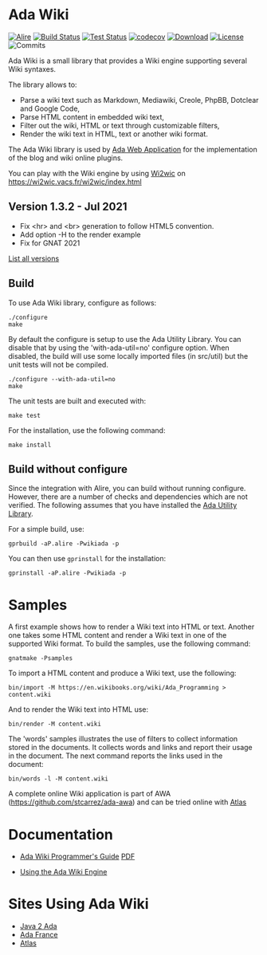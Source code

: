 # Ada Wiki

[![Alire](https://img.shields.io/endpoint?url=https://alire.ada.dev/badges/wikiada.json)](https://alire.ada.dev/crates/wikiada)
[![Build Status](https://img.shields.io/jenkins/s/http/jenkins.vacs.fr/Ada-Wiki.svg)](https://jenkins.vacs.fr/job/Ada-Wiki/)
[![Test Status](https://img.shields.io/jenkins/t/http/jenkins.vacs.fr/Ada-Wiki.svg)](https://jenkins.vacs.fr/job/Ada-Wiki/)
[![codecov](https://codecov.io/gh/stcarrez/ada-wiki/branch/master/graph/badge.svg)](https://codecov.io/gh/stcarrez/ada-wiki)
[![Download](https://img.shields.io/badge/download-1.3.2-brightgreen.svg)](http://download.vacs.fr/ada-wiki/ada-wiki-1.3.2.tar.gz)
[![License](https://img.shields.io/badge/license-APACHE2-blue.svg)](LICENSE)
![Commits](https://img.shields.io/github/commits-since/stcarrez/ada-wiki/1.3.2.svg)

Ada Wiki is a small library that provides a Wiki engine supporting several Wiki syntaxes.

The library allows to:

* Parse a wiki text such as Markdown, Mediawiki, Creole, PhpBB, Dotclear and Google Code,
* Parse HTML content in embedded wiki text,
* Filter out the wiki, HTML or text through customizable filters,
* Render the wiki text in HTML, text or another wiki format.

The Ada Wiki library is used by [Ada Web Application](https://github.com/stcarrez/ada-awa)
for the implementation of the blog and wiki online plugins.

You can play with the Wiki engine by using [Wi2wic](https://github.com/stcarrez/wi2wic) on https://wi2wic.vacs.fr/wi2wic/index.html

## Version 1.3.2   - Jul 2021
- Fix \<hr\> and \<br\> generation to follow HTML5 convention.
- Add option -H to the render example
- Fix for GNAT 2021

[List all versions](https://github.com/stcarrez/ada-wiki/blob/master/NEWS.md)

## Build

To use Ada Wiki library, configure as follows:
```
./configure
make
```

By default the configure is setup to use the Ada Utility Library.  You can disable that
by using the 'with-ada-util=no' configure option.  When disabled, the build will use some
locally imported files (in src/util) but the unit tests will not be compiled.
```
./configure --with-ada-util=no
make
```

The unit tests are built and executed with:
```
make test
```
For the installation, use the following command:
```
make install
```

## Build without configure

Since the integration with Alire, you can build without running configure.
However, there are a number of checks and dependencies which are not verified.
The following assumes that you have installed the [Ada Utility Library](https://github.com/stcarrez/ada-util).

For a simple build, use:

```
gprbuild -aP.alire -Pwikiada -p
```

You can then use `gprinstall` for the installation:

```
gprinstall -aP.alire -Pwikiada -p
```

# Samples

A first example shows how to render a Wiki text into HTML or text.
Another one takes some HTML content and render a Wiki text in one of the supported
Wiki format.  To build the samples, use the following command:
```
gnatmake -Psamples
```

To import a HTML content and produce a Wiki text, use the following:
```
bin/import -M https://en.wikibooks.org/wiki/Ada_Programming > content.wiki
```

And to render the Wiki text into HTML use:
```
bin/render -M content.wiki
```

The 'words' samples illustrates the use of filters to collect information stored
in the documents.  It collects words and links and report their usage in the
document.  The next command reports the links used in the document:
```
bin/words -l -M content.wiki
```

A complete online Wiki application is part of AWA (https://github.com/stcarrez/ada-awa)
and can be tried online with [Atlas](https://demo.vacs.fr/atlas/index.html)

# Documentation

* [Ada Wiki Programmer's Guide](https://ada-wiki.readthedocs.io/en/latest/) [PDF](https://github.com/stcarrez/ada-wiki/blob/master/docs/wiki-book.pdf)

* [Using the Ada Wiki Engine](https://blog.vacs.fr/vacs/blogs/post.html?post=2016/04/30/Using-the-Ada-Wiki-Engine)

# Sites Using Ada Wiki

  * [Java 2 Ada](https://blog.vacs.fr/)
  * [Ada France](https://www.ada-france.org/adafr/index.html)
  * [Atlas](https://demo.vacs.fr/atlas/index.html)


